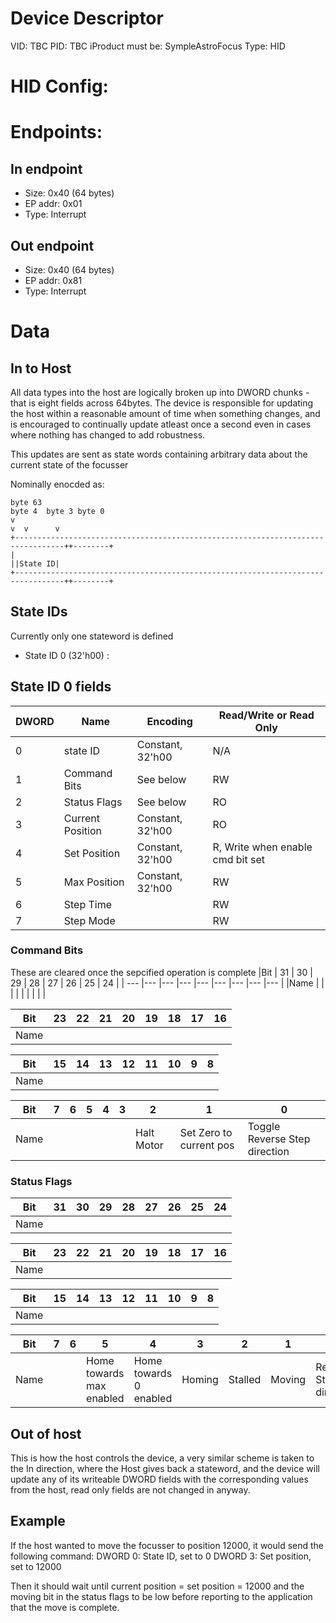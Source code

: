 # Device Descriptor
VID: TBC
PID: TBC
iProduct must be: SympleAstroFocus
Type: HID

# HID Config:

# Endpoints:

## In endpoint
+ Size: 0x40 (64 bytes)
+ EP addr: 0x01
+ Type: Interrupt 

## Out endpoint
+ Size: 0x40 (64 bytes)
+ EP addr: 0x81
+ Type: Interrupt 


# Data

## In to Host
All data types into the host are logically broken up into DWORD chunks - that is eight fields across 64bytes. The device is
responsible for updating the host within a reasonable amount of time when something changes, and is encouraged to continually 
update atleast once a second even in cases where nothing has changed to add robustness.

This updates are sent as state words containing arbitrary data about the current state of the focusser 

Nominally enocded as:
```
byte 63                                                                     byte 4  byte 3 byte 0
v                                                                                v  v      v
+---------------------------------------------------------------------------------++--------+
|                                                                                 ||State ID|
+---------------------------------------------------------------------------------++--------+
```
## State IDs
Currently only one stateword is defined
+ State ID 0 (32'h00) :


## State ID 0 fields
| DWORD | Name | Encoding| Read/Write or Read Only |
| ---   |---   |---      |---                      |
|0      | state ID          | Constant, 32'h00| N/A |
|1      | Command Bits      | See below       |RW |
|2      | Status Flags      | See below       | RO |
|3      | Current Position  | Constant, 32'h00| RO |
|4      | Set Position      | Constant, 32'h00| R, Write when enable cmd bit set |
|5      | Max Position      | Constant, 32'h00| RW |
|6      | Step Time         |                 |  RW  | 
|7      | Step Mode         |                 | RW |

### Command Bits
These are cleared once the sepcified operation is complete
|Bit  | 31 | 30 | 29 | 28 | 27 | 26 | 25 | 24 |
| --- |--- |--- |--- |--- |--- |--- |--- |--- |
|Name |    |    |    |    |    |    |    |    |

|Bit  | 23 | 22 | 21 | 20 | 19 | 18 | 17 | 16 |
| --- |--- |--- |--- |--- |--- |--- |--- |--- |
|Name |    |    |    |    |    |    |    |    |

|Bit  | 15 | 14 | 13 | 12 | 11 | 10 | 9 | 8 |
| --- |--- |--- |--- |--- |--- |--- |--- |--- |
|Name |    |    |    |    |    |    |    |    |

|Bit  | 7 | 6 | 5 | 4 | 3 | 2 | 1 | 0 |
| --- |--- |--- |--- |--- |--- |--- |--- |--- |
|Name |    |    |  | |  | Halt Motor  | Set Zero to current pos   |  Toggle Reverse Step direction |

### Status Flags 
|Bit  | 31 | 30 | 29 | 28 | 27 | 26 | 25 | 24 |
| --- |--- |--- |--- |--- |--- |--- |--- |--- |
|Name |    |    |    |    |    |    |    |    |

|Bit  | 23 | 22 | 21 | 20 | 19 | 18 | 17 | 16 |
| --- |--- |--- |--- |--- |--- |--- |--- |--- |
|Name |    |    |    |    |    |    |    |    |

|Bit  | 15 | 14 | 13 | 12 | 11 | 10 | 9 | 8 |
| --- |--- |--- |--- |--- |--- |--- |--- |--- |
|Name |    |    |    |    |    |    |    |    |

|Bit  | 7 | 6 | 5 | 4 | 3 | 2 | 1 | 0 |
| --- |--- |--- |--- |--- |--- |--- |--- |--- |
|Name |    |    |  Home towards max enabled  | Home towards 0 enabled   |  Homing   |   Stalled |   Moving |  Reverse Step direction |

## Out of host
This is how the host controls the device, a very similar scheme is taken to the In direction, where the Host gives back a stateword, and the device will update any of its writeable DWORD fields
with the corresponding values from the host, read only fields are not changed in anyway.



## Example
If the host wanted to move the focusser to position 12000, it would send the following command:
DWORD 0: State ID, set to 0
DWORD 3: Set position, set to 12000

Then it should wait until current position = set position = 12000 and the moving bit in the status flags to be low before reporting to the application that the move is complete.
